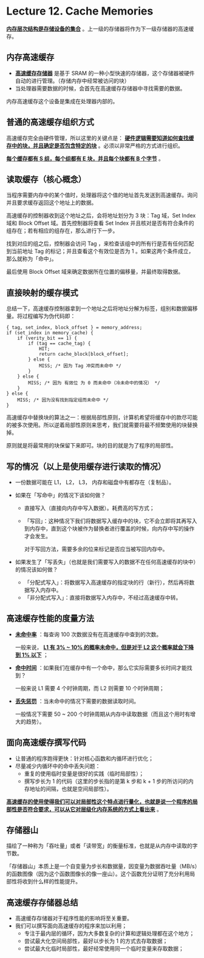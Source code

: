 # Lecture 12. Cache Memories

**<u>内存层次结构是存储设备的集合</u>** 。上一级的存储器将作为下一级存储器的高速缓存。

## 内存高速缓存

*   **<u>高速缓存存储器</u>** 是基于 SRAM 的一种小型快速的存储器，这个存储器被硬件自动的进行管理。（存储内存中经常被访问的块）
*   当处理器需要数据的时候，会首先在高速缓存存储器中寻找需要的数据。

内存高速缓存这个设备是集成在处理器内部的。

## 普通的高速缓存组织方式

高速缓存完全由硬件管理，所以这里的关键点是： **<u>硬件逻辑需要知道如何查找缓存中的块，并且确定是否包含特定的块</u>** 。必须以非常严格的方式进行组织。

**<u>每个缓存都有 S 组，每个组都有 E 块，并且每个块都有 B 个字节</u>** 。

## 读取缓存（核心概念）

当程序需要内存中的某个值时，处理器将这个值的地址首先发送到高速缓存。询问并且要求缓存返回这个地址上的数据。

高速缓存的控制器收到这个地址之后，会将地址划分为 3 块：Tag 域，Set Index 域和 Block Offset 域。首先控制器将查看 Set Index 并且核对是否有符合条件的组存在；若有相应的组存在，那么进行下一步。

找到对应的组之后，控制器会访问 Tag ，来检查该组中的所有行是否有任何匹配到当前地址 Tag 的标记；并且查看这个有效位是否为 1 。如果这两个条件成立，那么就称为「命中」。

最后使用 Block Offset 域来确定数据所在位置的偏移量，并最终取得数据。

## 直接映射的缓存模式

总结一下，高速缓存控制器拿到一个地址之后将地址分解为标签，组别和数据偏移量。将过程编写为伪代码即：

```
{ tag, set_index, block_offset } = memory_address;
if (set_index in memory_cache) {
	if (verity_bit == 1) {
		if (tag == cache_tag) {
			HIT;
			return cache_block[block_offset];
		} else {
			MISS; /* 因为 Tag 冲突而未命中 */
		}
	} else {
		MISS; /* 因为 有效位 为 0 而未命中（冷未命中的情况） */
	}
} else {
	MISS; /* 因为没有找到指定组而未命中 */
}
```

高速缓存中替换块的算法之一：根据局部性原则，计算机希望将缓存中的款尽可能的被多次使用。所以逆着局部性原则来思考，我们就需要将最不频繁使用的块替换掉。

原则就是将最常用的块保留下来即可。块的目的就是为了程序的局部性。

## 写的情况（以上是使用缓存进行读取的情况）

*   一份数据可能在 L1， L2， L3， 内存和磁盘中有都存在（复制品）。

*   如果在「写命中」的情况下该如何做？

    *   直接写入（直接向内存中写入数据）。耗费高的写方式；

    *   「写回」：这种情况下我们将数据写入缓存中的块，它不会立即将其再写入到内存中，直到这个块被作为替换者进行覆盖的时候，向内存中写的操作才会发生。

        对于写回方法，需要多余的位来标记是否应当被写回内存中。

*   如果发生了「写丢失」（也就是我们需要写入的数据不在任何高速缓存的块中）的情况该如何做？

    *   「分配式写入」：将数据写入高速缓存的指定块的行（新行），然后再将数据写入内存中。
    *   「非分配式写入」：直接将数据写入内存中，不经过高速缓存中转。

## 高速缓存性能的度量方法

*   **<u>未命中率</u>** ：每查询 100 次数据没有在高速缓存中查到的次数。

    一般来说， **<u>L1 有 3% ~ 10% 的概率未命中，但是对于 L2 这个概率就会下降到 1% 以下</u>** ；

*   **<u>命中时间</u>** ：如果我们在缓存中有一个命中，那么它实际需要多长时间才能找到？

    一般来说 L1 需要 4 个时钟周期，而 L2 则需要 10 个时钟周期；

*   **<u>丢失惩罚</u>** ：当未命中的情况下需要的数据读取时间。

    一般情况下需要 50 ~ 200 个时钟周期从内存中读取数据（而且这个用时有增大的趋势）。

## 面向高速缓存撰写代码

*   让普通的程序跑得更快：针对核心函数和内循环进行优化；
*   尽量减少内循环中的命中丢失问题：
    *   重复的使用临时变量是很好的实践（临时局部性）；
    *   撰写步长为 1 的代码（这里的步长指的是第 k 步和 k + 1 步的所访问的内存地址的间隔，也就是空间局部性）。

**<u>高速缓存的使用使得我们可以对局部性这个特点进行量化，也就是说一个程序的局部性是否符合要求，可以从它对层级化内存系统的方式上看出来</u>** 。

## 存储器山

描绘了一种称为「吞吐量」或者「读带宽」的衡量标准，也就是从内存中读取的字节数。

「存储器山」本质上是一个自变量为步长和数据量，因变量为数据吞吐量（MB/s）的函数图像（因为这个函数图像长的像一座山）。这个函数充分证明了充分利用局部性将收到什么样的性能提升。

## 高速缓存存储器总结

*   高速缓存存储器对于程序性能的影响将至关重要。
*   我们可以撰写面向高速缓存的程序来加以利用；
    *   专注于最内层的循环，因为大多数复杂的计算和逻辑处理都在这个地方；
    *   尝试最大化空间局部性，最好以步长为 1 的方式去存取数据；
    *   尝试最大化临时局部性，最好经常使用同一个临时变量来存取数据；

